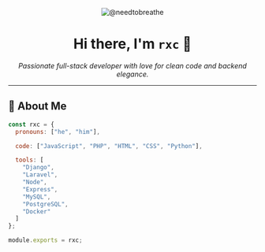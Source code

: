 <p align="center">
  <img src="https://count.getloli.com/get/@needtobreathe" alt="@needtobreathe" />
</p>

<h1 align="center">Hi there, I'm <code>rxc</code> 👋</h1>

<p align="center">
  <em>Passionate full-stack developer with love for clean code and backend elegance.</em>
</p>

---

## 🧠 About Me

```js
const rxc = {
  pronouns: ["he", "him"],

  code: ["JavaScript", "PHP", "HTML", "CSS", "Python"],

  tools: [
    "Django",
    "Laravel",
    "Node",
    "Express",
    "MySQL",
    "PostgreSQL",
    "Docker"
  ]
};

module.exports = rxc;
